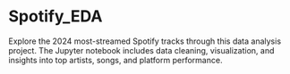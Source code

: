# Spotify_EDA
Explore the 2024 most-streamed Spotify tracks through this data analysis project. The Jupyter notebook includes data cleaning, visualization, and insights into top artists, songs, and platform performance.
